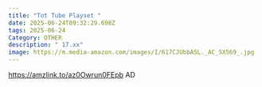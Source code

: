 ```yaml
---
title: "Tot Tube Playset "
date: 2025-06-24T09:32:29.698Z
tags: 2025-06-24
Category: OTHER
description: " 17.xx"
image: https://m.media-amazon.com/images/I/617CJUbbA5L._AC_SX569_.jpg
---
```

https://amzlink.to/az0Owrun0FEpb
AD